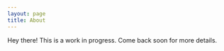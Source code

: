 ```yaml
---
layout: page
title: About
---
```


<p class="message">
  Hey there! This is a work in progress. Come back soon for more details. 
</p>

